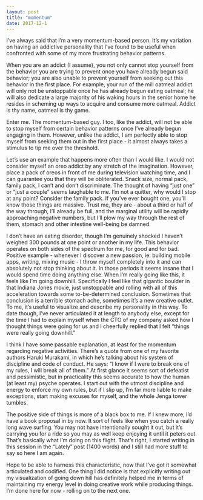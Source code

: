 ```yaml
---
layout: post
title: "momentum"
date: 2017-12-1
---
```


I’ve always said that I’m a very momentum-based person. It’s my variation on having an addictive personality that I’ve found to be useful when confronted with some of my more frustrating behavior patterns. 

When you are an addict (I assume), you not only cannot stop yourself from the behavior you are trying to prevent once you have already begun said behavior; you are also unable to prevent yourself from seeking out this behavior in the first place. For example, your run of the mill oatmeal addict will only not be unstoppable once he has already begun eating oatmeal; he will also dedicate a large majority of his waking hours in the senior home he resides in scheming up ways to acquire and consume more oatmeal. Addict is thy name, oatmeal is thy game. 

Enter me. The momentum-based guy. I too, like the addict, will not be able to stop myself from certain behavior patterns once I’ve already begun engaging in them. However, unlike the addict, I am perfectly able to stop myself from seeking them out in the first place - it almost always takes a stimulus to tip me over the threshold. 

Let’s use an example that happens more often than I would like. I would not consider myself an oreo addict by any stretch of the imagination. However, place a pack of oreos in front of me during television watching time, and I can guarantee you that they will be obliterated. Snack size, normal pack, family pack, I can’t and don’t discriminate. The thought of having “just one” or “just a couple” seems laughable to me. I’m not a quitter, why would I stop at any point? Consider the family pack. If you’ve ever bought one, you’ll know those things are massive. Trust me, they are - about a third or half of the way through, I’ll already be full, and the marginal utility will be rapidly approaching negative numbers, but I’ll plow my way through the rest of them, stomach and other intestine well-being be damned. 

I don’t have an eating disorder, though I’m genuinely shocked I haven’t weighed 300 pounds at one point or another in my life. This behavior operates on both sides of the spectrum for me, for good and for bad. Positive example - whenever I discover a new passion, ie: building mobile apps, writing, mixing music - I throw myself completely into it and can absolutely not stop thinking about it. In those periods it seems insane that I would spend time doing anything else. When I’m really going like this, it feels like I’m going downhill. Specifically I feel like that gigantic boulder in that Indiana Jones movie, just unstoppable and rolling with all of this acceleration towards some to-be-determined conclusion. Sometimes that conclusion is a terrible stomach ache, sometimes it’s a new creative outlet. To me, it’s useful to visualize and describe my personality in this way. To date though, I’ve never articulated it at length to anybody else, except for the time I had to explain myself when the CTO of my company asked how I thought things were going for us and I cheerfully replied that I felt “things were really going downhill.” 

I think I have some passable explanation, at least for the momentum regarding negative activities. There’s a quote from one of my favorite authors Haruki Murakami, in which he’s talking about his system of discipline and code of conduct. He says: “I know if I were to break one of my rules, I will break all of them.” At first glance it seems sort of defeatist and pessimistic, but in practicality this seems accurate to how the human (at least my) psyche operates. I start out with the utmost discipline and energy to enforce my own rules, but if I slip up, I’m far more liable to make exceptions, start making excuses for myself, and the whole Jenga tower tumbles. 

The positive side of things is more of a black box to me. If I knew more, I’d have a book proposal in by now. It sort of feels like when you catch a really long wave surfing. You may not have intentionally sought it out, but it’s carrying you for a ride so you may as well keep enjoying it until it peters out. That’s basically what I’m doing on this flight. That’s right, I started writing in this session in the “Lately” post (1400 words) and I still had more stuff to say so here I am again. 

Hope to be able to harness this characteristic, now that I’ve got it somewhat articulated and codified. One thing I did notice is that explicitly writing out my visualization of going down hill has definitely helped me in terms of maintaining my energy level in doing creative work while producing things. I’m done here for now - rolling on to the next one. 
